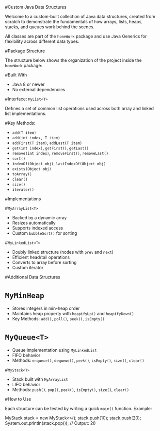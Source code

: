 #Custom Java Data Structures

Welcome to a custom-built collection of Java data structures, created from scratch to demonstrate the fundamentals of how arrays, lists, heaps, stacks, and queues work behind the scenes.

All classes are part of the `homeWork` package and use Java Generics for flexibility across different data types.




#Package Structure

The structure below shows the organization of the project inside the `homeWork` package:

#Built With

- Java 8 or newer
- No external dependencies



#Interface: `MyList<T>`

Defines a set of common list operations used across both array and linked list implementations.

#Key Methods:

- `add(T item)`
- `add(int index, T item)`
- `addFirst(T item)`, `addLast(T item)`
- `get(int index)`, `getFirst()`, `getLast()`
- `remove(int index)`, `removeFirst()`, `removeLast()`
- `sort()`
- `indexOf(Object obj)`, `lastIndexOf(Object obj)`
- `exists(Object obj)`
- `toArray()`
- `clear()`
- `size()`
- `iterator()`



#Implementations

#`MyArrayList<T>`

- Backed by a dynamic array
- Resizes automatically
- Supports indexed access
- Custom `bubbleSort()` for sorting

#`MyLinkedList<T>`

- Doubly linked structure (nodes with `prev` and `next`)
- Efficient head/tail operations
- Converts to array before sorting
- Custom iterator



#Additional Data Structures

# `MyMinHeap`

- Stores integers in min-heap order
- Maintains heap property with `heapifyUp()` and `heapifyDown()`
- Key Methods: `add()`, `poll()`, `peek()`, `isEmpty()`

# `MyQueue<T>`

- Queue implementation using `MyLinkedList`
- FIFO behavior
- Methods: `enqueue()`, `dequeue()`, `peek()`, `isEmpty()`, `size()`, `clear()`

#`MyStack<T>`

- Stack built with `MyArrayList`
- LIFO behavior
- Methods: `push()`, `pop()`, `peek()`, `isEmpty()`, `size()`, `clear()`


#How to Use

Each structure can be tested by writing a quick `main()` function. Example:

MyStack<Integer> stack = new MyStack<>();
stack.push(10);
stack.push(20);
System.out.println(stack.pop()); // Output: 20